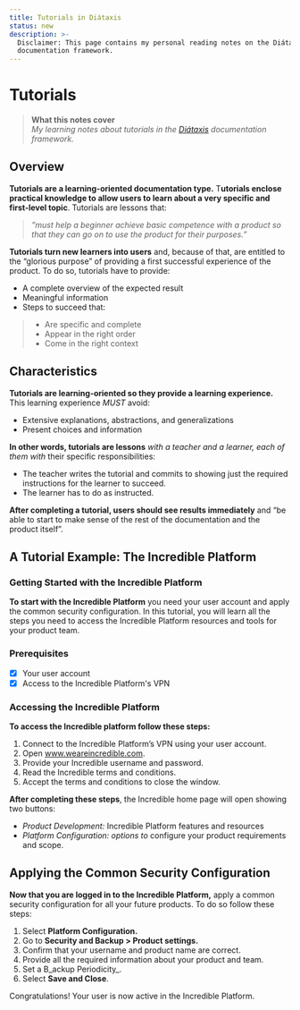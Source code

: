 ```yaml
---
title: Tutorials in Diátaxis
status: new
description: >-
  Disclaimer: This page contains my personal reading notes on the Diátaxis
  documentation framework.
---
```


# Tutorials

> **What this notes cover**\
> _My learning notes about tutorials in the_ [_Diátaxis_](https://diataxis.fr/) _documentation framework._

## Overview

**Tutorials are a learning-oriented documentation type.** T**utorials enclose practical knowledge to allow users to learn about a very specific and first-level topic**. Tutorials are lessons that:

> _”must help a beginner achieve basic competence with a product so that they can go on to use the product for their purposes.”_

**Tutorials turn new learners into users** and, because of that, are entitled to the “glorious purpose” of providing a first successful experience of the product. To do so, tutorials have to provide:

* A complete overview of the expected result
* Meaningful information
* Steps to succeed that:

> * Are specific and complete
> * Appear in the right order
> * Come in the right context

## Characteristics

**Tutorials are learning-oriented so they provide a learning experience.** This learning experience _MUST_ avoid:&#x20;

* Extensive explanations, abstractions, and generalizations
* Present choices and information

**In other words, tutorials are lessons** _with a teacher and a learner, each of them with_ their specific responsibilities:

* The teacher writes the tutorial and commits to showing just the required instructions for the learner to succeed.&#x20;
* The learner has to do as instructed.

**After completing a tutorial, users should see results immediately** and “be able to start to make sense of the rest of the documentation and the product itself”.

## A Tutorial Example: The Incredible Platform

### Getting Started with the Incredible Platform

**To start with the Incredible Platform** you need your user account and apply the common security configuration. In this tutorial, you will learn all the steps you need to access the Incredible Platform resources and tools for your product team.

### Prerequisites

* [x] Your user account
* [x] Access to the Incredible Platform's VPN

### Accessing the Incredible Platform

**To access the Incredible platform follow these steps:**

1. Connect to the Incredible Platform’s VPN using your user account.
2. Open www.weareincredible.com.
3. Provide your Incredible username and password.
4. Read the Incredible terms and conditions.
5. Accept the terms and conditions to close the window.

**After completing these steps**, the Incredible home page will open showing two buttons:

* _Product Development:_ Incredible Platform features and resources
* _Platform Configuration: options to_ configure your product requirements and scope.

## Applying the Common Security Configuration

**Now that you are logged in to the Incredible Platform,** apply a common security configuration for all your future products. To do so follow these steps:

1. Select **Platform Configuration.**
2. Go to **Security and Backup > Product settings.**
3. Confirm that your username and product name are correct.
4. Provide all the required information about your product and team.
5. Set a B_ackup Periodicity_.
6. Select **Save and Close**.

Congratulations! Your user is now active in the Incredible Platform.
